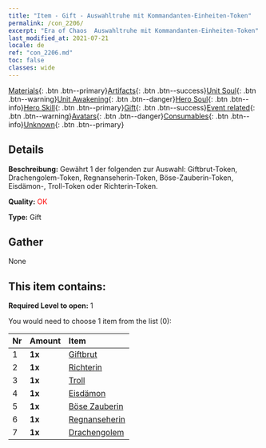 ```yaml
---
title: "Item - Gift - Auswahltruhe mit Kommandanten-Einheiten-Token"
permalink: /con_2206/
excerpt: "Era of Chaos  Auswahltruhe mit Kommandanten-Einheiten-Token"
last_modified_at: 2021-07-21
locale: de
ref: "con_2206.md"
toc: false
classes: wide
---
```

 [Materials](/ItemsDE/){: .btn .btn--primary}[Artifacts](/ItemsDE/Artifacts/){: .btn .btn--success}[Unit Soul](/ItemsDE/UnitSoul/){: .btn .btn--warning}[Unit Awakening](/ItemsDE/UnitAwakening/){: .btn .btn--danger}[Hero Soul](/ItemsDE/HeroSoul/){: .btn .btn--info}[Hero Skill](/ItemsDE/HeroSkill/){: .btn .btn--primary}[Gift](/ItemsDE/Gift/){: .btn .btn--success}[Event related](/ItemsDE/Events/){: .btn .btn--warning}[Avatars](/ItemsDE/Avatars/){: .btn .btn--danger}[Consumables](/ItemsDE/Consumables/){: .btn .btn--info}[Unknown](/ItemsDE/Unknown/){: .btn .btn--primary}

## Details
 **Beschreibung:** Gewährt 1 der folgenden zur Auswahl: Giftbrut-Token, Drachengolem-Token, Regnanseherin-Token, Böse-Zauberin-Token, Eisdämon-, Troll-Token oder Richterin-Token.

 **Quality:** <span style="color: #FF0000">OK</span>

 **Type:** Gift

## Gather

  None

## This item contains:

 **Required Level to open:** 1

 You would need to choose 1 item from the list (0):

  | Nr | Amount |     Item    |
  |:---|:-------|:------------|
  | 1 |  **1x** | [Giftbrut](/ItemsDE/unt_234/) |  | 
  | 2 |  **1x** | [Richterin](/ItemsDE/unt_198/) |  | 
  | 3 |  **1x** | [Troll](/ItemsDE/unt_225/) |  | 
  | 4 |  **1x** | [Eisdämon](/ItemsDE/unt_269/) |  | 
  | 5 |  **1x** | [Böse Zauberin](/ItemsDE/unt_252/) |  | 
  | 6 |  **1x** | [Regnanseherin](/ItemsDE/unt_279/) |  | 
  | 7 |  **1x** | [Drachengolem](/ItemsDE/unt_243/) |  | 
